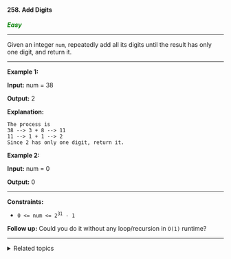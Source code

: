 #### 258. Add Digits

<span style="color:green">***Easy***</span>
___

Given an integer `num`, repeatedly add all its digits until the result has only one digit, and return it.
___

**Example 1:**

**Input:** num = 38

**Output:** 2

**Explanation:**

    The process is
    38 --> 3 + 8 --> 11
    11 --> 1 + 1 --> 2
    Since 2 has only one digit, return it. 

**Example 2:**

**Input:** num = 0

**Output:** 0 
___

**Constraints:**

*   <code>0 <= num <= 2<sup>31</sup> - 1</code>

**Follow up:** Could you do it without any loop/recursion in `O(1)` runtime?
___

<details><summary>Related topics</summary>

[#Math](https://leetcode.com/tag/math/)
[#Simulation](https://leetcode.com/tag/simulation/)
[#Number Theory](https://leetcode.com/tag/number-theory/)

</details>